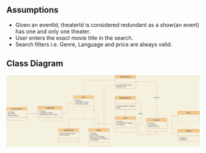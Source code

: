 ## Assumptions

- Given an eventId, theaterId is considered redundant as a show(an event) has one and only one theater.
- User enters the exact movie title in the search.
- Search filters i.e. Genre, Language and price are always valid.

## Class Diagram 
![Class Diagram](diagrams/book_my_show_class_diagram.png?raw=true "Class Diagram")